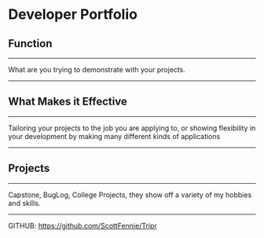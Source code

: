 # Developer Portfolio

## Function
---
What are you trying to demonstrate with your projects.

---

## What Makes it Effective
---
Tailoring your projects to the job you are applying to, or showing flexibility in your development by making many different kinds of applications

---

## Projects
---
Capstone, BugLog, College Projects, they show off a variety of my hobbies and skills.

---

GITHUB: https://github.com/ScottFennie/Tripr
